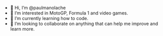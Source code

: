 - 👋 Hi, I’m @paulmanolache
- 👀 I’m interested in MotoGP, Formula 1 and video games.
- 🌱 I’m currently learning how to code.
- 💞️ I’m looking to collaborate on anything that can help me improve and learn more.

<!---
paulmanolache/paulmanolache is a ✨ special ✨ repository because its `README.md` (this file) appears on your GitHub profile.
You can click the Preview link to take a look at your changes.
--->
